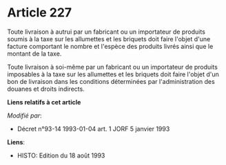 # Article 227

Toute livraison à autrui par un fabricant ou un importateur de produits soumis à la taxe sur les allumettes et les briquets
doit faire l'objet d'une facture comportant le nombre et l'espèce des produits livrés ainsi que le montant de la taxe.

Toute livraison à soi-même par un fabricant ou un importateur de produits imposables à la taxe sur les allumettes et les
briquets doit faire l'objet d'un bon de livraison dans les conditions déterminées par l'administration des douanes et droits
indirects.

**Liens relatifs à cet article**

_Modifié par_:

  - Décret n°93-14 1993-01-04 art. 1 JORF 5 janvier 1993

**Liens**:

  - HISTO: Edition du 18 août 1993
